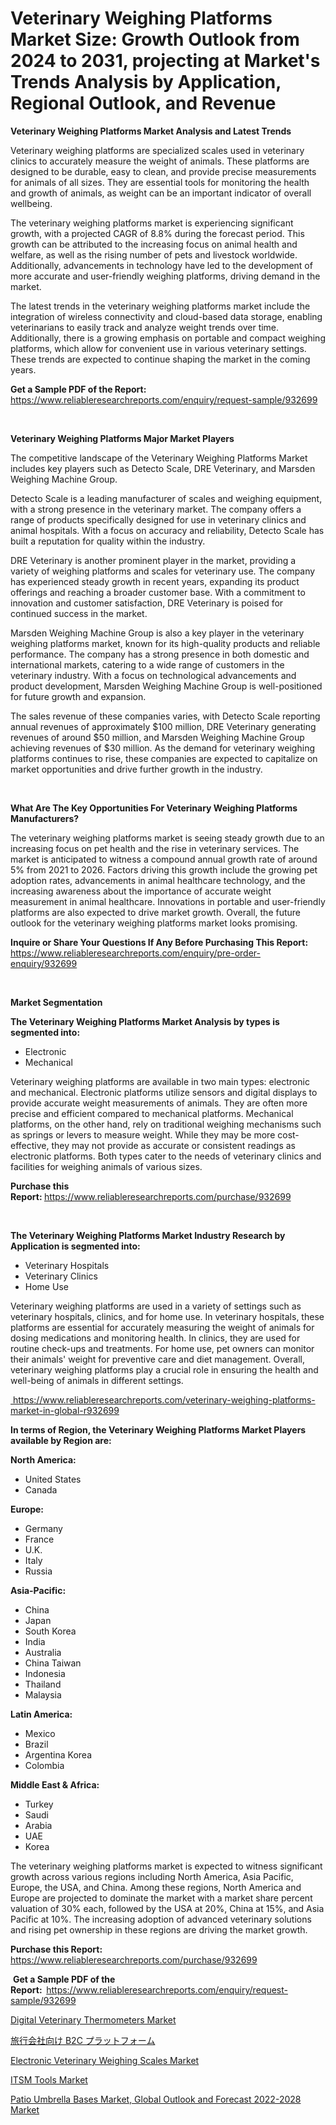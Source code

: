 <p><h1>Veterinary Weighing Platforms Market Size: Growth Outlook from 2024 to 2031, projecting at Market's Trends Analysis by Application, Regional Outlook, and Revenue</h1></p><p><strong>Veterinary Weighing Platforms Market Analysis and Latest Trends</strong></p>
<p><p>Veterinary weighing platforms are specialized scales used in veterinary clinics to accurately measure the weight of animals. These platforms are designed to be durable, easy to clean, and provide precise measurements for animals of all sizes. They are essential tools for monitoring the health and growth of animals, as weight can be an important indicator of overall wellbeing.</p><p>The veterinary weighing platforms market is experiencing significant growth, with a projected CAGR of 8.8% during the forecast period. This growth can be attributed to the increasing focus on animal health and welfare, as well as the rising number of pets and livestock worldwide. Additionally, advancements in technology have led to the development of more accurate and user-friendly weighing platforms, driving demand in the market.</p><p>The latest trends in the veterinary weighing platforms market include the integration of wireless connectivity and cloud-based data storage, enabling veterinarians to easily track and analyze weight trends over time. Additionally, there is a growing emphasis on portable and compact weighing platforms, which allow for convenient use in various veterinary settings. These trends are expected to continue shaping the market in the coming years.</p></p>
<p><strong>Get a Sample PDF of the Report:&nbsp;</strong> <a href="https://www.reliableresearchreports.com/enquiry/request-sample/932699">https://www.reliableresearchreports.com/enquiry/request-sample/932699</a></p>
<p>&nbsp;</p>
<p><strong>Veterinary Weighing Platforms Major Market Players</strong></p>
<p><p>The competitive landscape of the Veterinary Weighing Platforms Market includes key players such as Detecto Scale, DRE Veterinary, and Marsden Weighing Machine Group. </p><p>Detecto Scale is a leading manufacturer of scales and weighing equipment, with a strong presence in the veterinary market. The company offers a range of products specifically designed for use in veterinary clinics and animal hospitals. With a focus on accuracy and reliability, Detecto Scale has built a reputation for quality within the industry.</p><p>DRE Veterinary is another prominent player in the market, providing a variety of weighing platforms and scales for veterinary use. The company has experienced steady growth in recent years, expanding its product offerings and reaching a broader customer base. With a commitment to innovation and customer satisfaction, DRE Veterinary is poised for continued success in the market.</p><p>Marsden Weighing Machine Group is also a key player in the veterinary weighing platforms market, known for its high-quality products and reliable performance. The company has a strong presence in both domestic and international markets, catering to a wide range of customers in the veterinary industry. With a focus on technological advancements and product development, Marsden Weighing Machine Group is well-positioned for future growth and expansion.</p><p>The sales revenue of these companies varies, with Detecto Scale reporting annual revenues of approximately $100 million, DRE Veterinary generating revenues of around $50 million, and Marsden Weighing Machine Group achieving revenues of $30 million. As the demand for veterinary weighing platforms continues to rise, these companies are expected to capitalize on market opportunities and drive further growth in the industry.</p></p>
<p>&nbsp;</p>
<p><strong>What Are The Key Opportunities For Veterinary Weighing Platforms Manufacturers?</strong></p>
<p><p>The veterinary weighing platforms market is seeing steady growth due to an increasing focus on pet health and the rise in veterinary services. The market is anticipated to witness a compound annual growth rate of around 5% from 2021 to 2026. Factors driving this growth include the growing pet adoption rates, advancements in animal healthcare technology, and the increasing awareness about the importance of accurate weight measurement in animal healthcare. Innovations in portable and user-friendly platforms are also expected to drive market growth. Overall, the future outlook for the veterinary weighing platforms market looks promising.</p></p>
<p><strong>Inquire or Share Your Questions If Any Before Purchasing This Report:</strong> <a href="https://www.reliableresearchreports.com/enquiry/pre-order-enquiry/932699">https://www.reliableresearchreports.com/enquiry/pre-order-enquiry/932699</a></p>
<p>&nbsp;</p>
<p><strong>Market Segmentation</strong></p>
<p><strong>The Veterinary Weighing Platforms Market Analysis by types is segmented into:</strong></p>
<p><ul><li>Electronic</li><li>Mechanical</li></ul></p>
<p><p>Veterinary weighing platforms are available in two main types: electronic and mechanical. Electronic platforms utilize sensors and digital displays to provide accurate weight measurements of animals. They are often more precise and efficient compared to mechanical platforms. Mechanical platforms, on the other hand, rely on traditional weighing mechanisms such as springs or levers to measure weight. While they may be more cost-effective, they may not provide as accurate or consistent readings as electronic platforms. Both types cater to the needs of veterinary clinics and facilities for weighing animals of various sizes.</p></p>
<p><strong>Purchase this Report:&nbsp;</strong><a href="https://www.reliableresearchreports.com/purchase/932699">https://www.reliableresearchreports.com/purchase/932699</a></p>
<p>&nbsp;</p>
<p><strong>The Veterinary Weighing Platforms Market Industry Research by Application is segmented into:</strong></p>
<p><ul><li>Veterinary Hospitals</li><li>Veterinary Clinics</li><li>Home Use</li></ul></p>
<p><p>Veterinary weighing platforms are used in a variety of settings such as veterinary hospitals, clinics, and for home use. In veterinary hospitals, these platforms are essential for accurately measuring the weight of animals for dosing medications and monitoring health. In clinics, they are used for routine check-ups and treatments. For home use, pet owners can monitor their animals' weight for preventive care and diet management. Overall, veterinary weighing platforms play a crucial role in ensuring the health and well-being of animals in different settings.</p></p>
<p><a href="https://www.reliableresearchreports.com/veterinary-weighing-platforms-market-in-global-r932699">&nbsp;https://www.reliableresearchreports.com/veterinary-weighing-platforms-market-in-global-r932699</a></p>
<p><strong>In terms of Region, the Veterinary Weighing Platforms Market Players available by Region are:</strong></p>
<p>
    <p> <strong> North America: </strong>
        <ul>
            <li>United States</li>
            <li>Canada</li>
        </ul>
        </p> 
    <p> <strong> Europe: </strong>
        <ul>
            <li>Germany</li>
            <li>France</li>
            <li>U.K.</li>
            <li>Italy</li>
            <li>Russia</li>
        </ul>
        </p> 
    <p> <strong> Asia-Pacific: </strong>
        <ul>
            <li>China</li>
            <li>Japan</li>
            <li>South Korea</li>
            <li>India</li>
            <li>Australia</li>
            <li>China Taiwan</li>
            <li>Indonesia</li>
            <li>Thailand</li>
            <li>Malaysia</li>
        </ul>
        </p> 
    <p> <strong> Latin America: </strong>
        <ul>
            <li>Mexico</li>
            <li>Brazil</li>
            <li>Argentina Korea</li>
            <li>Colombia</li>
        </ul>
        </p> 
    <p> <strong> Middle East & Africa: </strong>
        <ul>
            <li>Turkey</li>
            <li>Saudi</li>
            <li>Arabia</li>
            <li>UAE</li>
            <li>Korea</li>
        </ul>
    </p>
    </p>
<p><p>The veterinary weighing platforms market is expected to witness significant growth across various regions including North America, Asia Pacific, Europe, the USA, and China. Among these regions, North America and Europe are projected to dominate the market with a market share percent valuation of 30% each, followed by the USA at 20%, China at 15%, and Asia Pacific at 10%. The increasing adoption of advanced veterinary solutions and rising pet ownership in these regions are driving the market growth.</p></p>
<p><strong>Purchase this Report: </strong><a href="https://www.reliableresearchreports.com/purchase/932699">https://www.reliableresearchreports.com/purchase/932699</a></p>
<p>&nbsp;<strong>Get a Sample PDF of the Report:&nbsp;&nbsp;</strong><a href="https://www.reliableresearchreports.com/enquiry/request-sample/932699">https://www.reliableresearchreports.com/enquiry/request-sample/932699</a></p>
<p><strong></strong></p>
<p><p><a href="https://github.com/mabutironaldo/Market-Research-Report-List-6/blob/main/digital-veterinary-thermometers-market.md">Digital Veterinary Thermometers Market</a></p><p><a href="https://medium.com/@leroystapc/%E6%97%85%E8%A1%8C%E4%BB%A3%E7%90%86%E5%BA%97%E6%A5%AD%E7%95%8C%E3%81%AE%E3%81%9F%E3%82%81%E3%81%AE%E3%82%B0%E3%83%AD%E3%83%BC%E3%83%90%E3%83%ABb2c%E3%83%97%E3%83%A9%E3%83%83%E3%83%88%E3%83%95%E3%82%A9%E3%83%BC%E3%83%A0%E3%81%AE%E5%B8%82%E5%A0%B4%E5%88%86%E6%9E%90-%E3%82%B7%E3%82%A7%E3%82%A2-%E6%88%90%E9%95%B7-%E3%83%88%E3%83%AC%E3%83%B3%E3%83%89-%E3%81%8A%E3%82%88%E3%81%B32024%E5%B9%B4%E3%81%8B%E3%82%892031%E5%B9%B4%E3%81%BE%E3%81%A7%E3%81%AE%E4%BA%88%E6%B8%AC-7ccf927e0d84">旅行会社向け B2C プラットフォーム</a></p><p><a href="https://github.com/guneycigdem35/Market-Research-Report-List-4/blob/main/electronic-veterinary-weighing-scales-market.md">Electronic Veterinary Weighing Scales Market</a></p><p><a href="https://medium.com/@watsonfeest2023/itsm-tools-market-a-global-and-regional-analysis-focus-on-end-user-product-and-region-87f08320524f">ITSM Tools Market</a></p><p><a href="https://issuu.com/reportprime-2/docs/patio-umbrella-bases-market-global-_01efcfd984c2fd">Patio Umbrella Bases Market, Global Outlook and Forecast 2022-2028 Market</a></p></p>